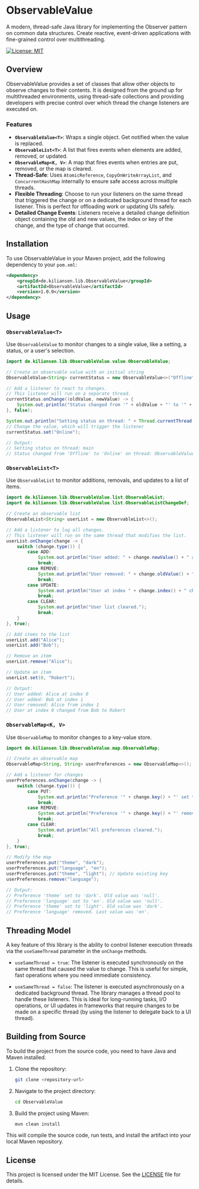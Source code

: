 # ObservableValue

A modern, thread-safe Java library for implementing the Observer pattern on common data structures. Create reactive, event-driven applications with fine-grained control over multithreading.

[![License: MIT](https://img.shields.io/badge/License-MIT-blue.svg)](https://opensource.org/licenses/MIT)

## Overview

ObservableValue provides a set of classes that allow other objects to observe changes to their contents. It is designed from the ground up for multithreaded environments, using thread-safe collections and providing developers with precise control over which thread the change listeners are executed on.

### Features

*   **`ObservableValue<T>`**: Wraps a single object. Get notified when the value is replaced.
*   **`ObservableList<T>`**: A list that fires events when elements are added, removed, or updated.
*   **`ObservableMap<K, V>`**: A map that fires events when entries are put, removed, or the map is cleared.
*   **Thread-Safe**: Uses `AtomicReference`, `CopyOnWriteArrayList`, and `ConcurrentHashMap` internally to ensure safe access across multiple threads.
*   **Flexible Threading**: Choose to run your listeners on the same thread that triggered the change or on a dedicated background thread for each listener. This is perfect for offloading work or updating UIs safely.
*   **Detailed Change Events**: Listeners receive a detailed change definition object containing the old and new values, the index or key of the change, and the type of change that occurred.

## Installation

To use ObservableValue in your Maven project, add the following dependency to your `pom.xml`:

```xml
<dependency>
    <groupId>de.kiliansen.lib.ObservableValue</groupId>
    <artifactId>ObservableValue</artifactId>
    <version>1.0.0</version>
</dependency>
```

## Usage

### `ObservableValue<T>`

Use `ObservableValue` to monitor changes to a single value, like a setting, a status, or a user's selection.

```java
import de.kiliansen.lib.ObservableValue.value.ObservableValue;

// Create an observable value with an initial string
ObservableValue<String> currentStatus = new ObservableValue<>("Offline");

// Add a listener to react to changes.
// This listener will run on a separate thread.
currentStatus.onChange((oldValue, newValue) -> {
    System.out.println("Status changed from '" + oldValue + "' to '" + newValue + "' on thread: " + Thread.currentThread().getName());
}, false);

System.out.println("Setting status on thread: " + Thread.currentThread().getName());
// Change the value, which will trigger the listener
currentStatus.set("Online");

// Output:
// Setting status on thread: main
// Status changed from 'Offline' to 'Online' on thread: ObservableValue-Thread-1
```

### `ObservableList<T>`

Use `ObservableList` to monitor additions, removals, and updates to a list of items.

```java
import de.kiliansen.lib.ObservableValue.list.ObservableList;
import de.kiliansen.lib.ObservableValue.list.ObservableListChangeDef;

// Create an observable list
ObservableList<String> userList = new ObservableList<>();

// Add a listener to log all changes.
// This listener will run on the same thread that modifies the list.
userList.onChange(change -> {
    switch (change.type()) {
        case ADD:
            System.out.println("User added: " + change.newValue() + " at index " + change.index());
            break;
        case REMOVE:
            System.out.println("User removed: " + change.oldValue() + " from index " + change.index());
            break;
        case UPDATE:
            System.out.println("User at index " + change.index() + " changed from " + change.oldValue() + " to " + change.newValue());
            break;
        case CLEAR:
            System.out.println("User list cleared.");
            break;
    }
}, true);

// Add items to the list
userList.add("Alice");
userList.add("Bob");

// Remove an item
userList.remove("Alice");

// Update an item
userList.set(0, "Robert");

// Output:
// User added: Alice at index 0
// User added: Bob at index 1
// User removed: Alice from index 1
// User at index 0 changed from Bob to Robert
```

### `ObservableMap<K, V>`

Use `ObservableMap` to monitor changes to a key-value store.

```java
import de.kiliansen.lib.ObservableValue.map.ObservableMap;

// Create an observable map
ObservableMap<String, String> userPreferences = new ObservableMap<>();

// Add a listener for changes
userPreferences.onChange(change -> {
    switch (change.type()) {
        case PUT:
            System.out.println("Preference '" + change.key() + "' set to '" + change.newValue() + "'. Old value was '" + change.oldValue() + "'.");
            break;
        case REMOVE:
            System.out.println("Preference '" + change.key() + "' removed. Last value was '" + change.oldValue() + "'.");
            break;
        case CLEAR:
            System.out.println("All preferences cleared.");
            break;
    }
}, true);

// Modify the map
userPreferences.put("theme", "dark");
userPreferences.put("language", "en");
userPreferences.put("theme", "light"); // Update existing key
userPreferences.remove("language");

// Output:
// Preference 'theme' set to 'dark'. Old value was 'null'.
// Preference 'language' set to 'en'. Old value was 'null'.
// Preference 'theme' set to 'light'. Old value was 'dark'.
// Preference 'language' removed. Last value was 'en'.
```

## Threading Model

A key feature of this library is the ability to control listener execution threads via the `useSameThread` parameter in the `onChange` methods.

*   `useSameThread = true`: The listener is executed synchronously on the same thread that caused the value to change. This is useful for simple, fast operations where you need immediate consistency.

*   `useSameThread = false`: The listener is executed asynchronously on a dedicated background thread. The library manages a thread pool to handle these listeners. This is ideal for long-running tasks, I/O operations, or UI updates in frameworks that require changes to be made on a specific thread (by using the listener to delegate back to a UI thread).

## Building from Source

To build the project from the source code, you need to have Java and Maven installed.

1.  Clone the repository:
    ```sh
    git clone <repository-url>
    ```
2.  Navigate to the project directory:
    ```sh
    cd ObservableValue
    ```
3.  Build the project using Maven:
    ```sh
    mvn clean install
    ```
This will compile the source code, run tests, and install the artifact into your local Maven repository.

## License

This project is licensed under the MIT License. See the [LICENSE](LICENSE) file for details.
